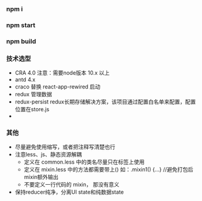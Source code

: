 ### npm i
### npm start
### npm build

### 技术选型
* CRA 4.0  注意：需要node版本 10.x 以上
* antd 4.x
* craco 替换 react-app-rewired 启动
* redux 管理数据
* redux-persist redux长期存储解决方案，该项目通过配置白名单来配置，配置位置在store.js
*

### 其他
* 尽量避免使用缩写，或者把注释写清楚也行
* 注意less、js、静态资源解耦
    - 定义在 common.less 中的类名尽量只在标签上使用
    - 定义在 mixin.less 中的方法都需要带上() 如：.mixin1() {...} //避免打包后mixin额外输出
    - 不要定义一行代码的 mixin， 那没有意义
* 保持reducer纯净，分离UI state和纯数据state



